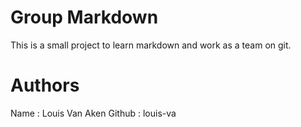 # Group Markdown
This is a small project to learn markdown and work as a team on git.

# Authors
Name : Louis Van Aken
Github : louis-va